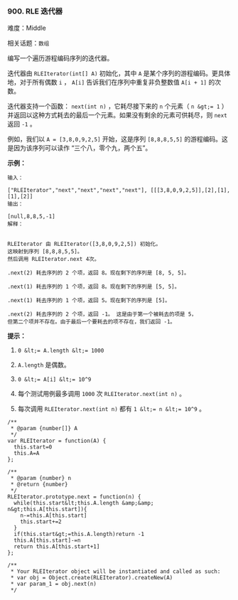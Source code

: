 ### 900. RLE 迭代器

难度：Middle

相关话题：`数组`

编写一个遍历游程编码序列的迭代器。



迭代器由  `RLEIterator(int[] A)`  初始化，其中 `A` 是某个序列的游程编码。更具体地，对于所有偶数  `i` ， `A[i]`  告诉我们在序列中重复非负整数值  `A[i + 1]`  的次数。



迭代器支持一个函数： `next(int n)` ，它耗尽接下来的  `n`  个元素（ `n &gt;= 1` ）并返回以这种方式耗去的最后一个元素。如果没有剩余的元素可供耗尽，则  `next` 返回 `-1`  。



例如，我们以 `A = [3,8,0,9,2,5]` 开始，这是序列 `[8,8,8,5,5]` 的游程编码。这是因为该序列可以读作 &ldquo;三个八，零个九，两个五&rdquo;。







 **示例：** 





```
输入：

["RLEIterator","next","next","next","next"], [[[3,8,0,9,2,5]],[2],[1],[1],[2]]
输出：

[null,8,8,5,-1]
解释：


RLEIterator 由 RLEIterator([3,8,0,9,2,5]) 初始化。
这映射到序列 [8,8,8,5,5]。
然后调用 RLEIterator.next 4次。

.next(2) 耗去序列的 2 个项，返回 8。现在剩下的序列是 [8, 5, 5]。

.next(1) 耗去序列的 1 个项，返回 8。现在剩下的序列是 [5, 5]。

.next(1) 耗去序列的 1 个项，返回 5。现在剩下的序列是 [5]。

.next(2) 耗去序列的 2 个项，返回 -1。 这是由于第一个被耗去的项是 5，
但第二个项并不存在。由于最后一个要耗去的项不存在，我们返回 -1。

```





 **提示：** 





1.  `0 &lt;= A.length &lt;= 1000` 

2.  `A.length` 是偶数。

3.  `0 &lt;= A[i] &lt;= 10^9` 

4. 每个测试用例最多调用 `1000` 次 `RLEIterator.next(int n)` 。

5. 每次调用 `RLEIterator.next(int n)` 都有 `1 &lt;= n &lt;= 10^9` 。






```
/**
 * @param {number[]} A
 */
var RLEIterator = function(A) {
  this.start=0
  this.A=A
};

/** 
 * @param {number} n
 * @return {number}
 */
RLEIterator.prototype.next = function(n) {
  while(this.start&lt;this.A.length &amp;&amp; n&gt;this.A[this.start]){
    n-=this.A[this.start]
    this.start+=2
  }
  if(this.start&gt;=this.A.length)return -1
  this.A[this.start]-=n
  return this.A[this.start+1]
};

/** 
 * Your RLEIterator object will be instantiated and called as such:
 * var obj = Object.create(RLEIterator).createNew(A)
 * var param_1 = obj.next(n)
 */



```
